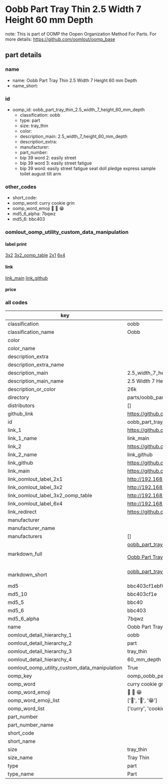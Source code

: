 # Oobb Part Tray Thin 2.5 Width 7 Height 60 mm Depth  

note: This is part of OOMP the Oopen Organization Method For Parts. For more details: https://github.com/oomlout/oomp_base

##  part details
  







### name
* name: Oobb Part Tray Thin 2.5 Width 7 Height 60 mm Depth
* name_short: 
### id
* oomp_id: oobb_part_tray_thin_2.5_width_7_height_60_mm_depth
  * classification: oobb
  * type: part
  * size: tray_thin
  * color: 
  * description_main: 2.5_width_7_height_60_mm_depth
  * description_extra: 
  * manufacturer: 
  * part_number: 
  * bip 39 word 2: easily street
  * bip 39 word 3: easily street fatigue
  * bip 39 word: easily street fatigue seat doll pledge express sample toilet august tilt arm

### other_codes
* short_code: 
* oomp_word: curry cookie grin
* oomp_word_emoji :curry: :cookie: :grin:
* md5_6_alpha: 7bqwz
* md5_6: bbc403






### oomlout_oomp_utility_custom_data_manipulation
#### label print
[3x2](http://192.168.1.245:1112/?label=oomp%207bqwz)
[3x2_oomp_table](http://192.168.1.108:1112/?label=oomp%207bqwz)
[2x1](http://192.168.1.242:1112/?label=oomp%207bqwz)
[6x4](http://192.168.1.55:1112/?label=oomp%207bqwz)    

#### link

[link_main](https://github.com/oomlout/oomlout_oomp_version_1_messy/tree/main/parts/oobb_part_tray_thin_2.5_width_7_height_60_mm_depth) [link_github](https://github.com/oomlout/oomlout_oomp_version_1_messy/tree/main/parts/oobb_part_tray_thin_2.5_width_7_height_60_mm_depth)                             

#### price







### all codes 
| key | value |  
| --- | --- |  
| classification | oobb |  
| classification_name | Oobb |  
| color |  |  
| color_name |  |  
| description_extra |  |  
| description_extra_name |  |  
| description_main | 2.5_width_7_height_60_mm_depth |  
| description_main_name | 2.5 Width 7 Height 60 mm Depth |  
| description_or_color | 26k |  
| directory | parts/oobb_part_tray_thin_2.5_width_7_height_60_mm_depth |  
| distributors | [] |  
| github_link | https://github.com/oomlout/oomlout_oomp_part_src/tree/main/parts/oobb_part_tray_thin_2.5_width_7_height_60_mm_depth |  
| id | oobb_part_tray_thin_2.5_width_7_height_60_mm_depth |  
| link_1 | https://github.com/oomlout/oomlout_oomp_version_1_messy/tree/main/parts/oobb_part_tray_thin_2.5_width_7_height_60_mm_depth |  
| link_1_name | link_main |  
| link_2 | https://github.com/oomlout/oomlout_oomp_version_1_messy/tree/main/parts/oobb_part_tray_thin_2.5_width_7_height_60_mm_depth |  
| link_2_name | link_github |  
| link_github | https://github.com/oomlout/oomlout_oomp_version_1_messy/tree/main/parts/oobb_part_tray_thin_2.5_width_7_height_60_mm_depth |  
| link_main | https://github.com/oomlout/oomlout_oomp_version_1_messy/tree/main/parts/oobb_part_tray_thin_2.5_width_7_height_60_mm_depth |  
| link_oomlout_label_2x1 | http://192.168.1.242:1112/?label=oomp%207bqwz |  
| link_oomlout_label_3x2 | http://192.168.1.245:1112/?label=oomp%207bqwz |  
| link_oomlout_label_3x2_oomp_table | http://192.168.1.108:1112/?label=oomp%207bqwz |  
| link_oomlout_label_6x4 | http://192.168.1.55:1112/?label=oomp%207bqwz |  
| link_redirect | https://github.com/oomlout/oomlout_oomp_version_1_messy/tree/main/parts/oobb_part_tray_thin_2.5_width_7_height_60_mm_depth |  
| manufacturer |  |  
| manufacturer_name |  |  
| manufacturers | [] |  
| markdown_full | [oobb_part_tray_thin_2.5_width_7_height_60_mm_depth](none)<br>[](none)<br>[Oobb Part Tray Thin 2.5 Width 7 Height 60 Mm Depth](none)<br><br> |  
| markdown_short | [oobb_part_tray_thin_2.5_width_7_height_60_mm_depth](none)<br><br> |  
| md5 | bbc403cf1ebf0a1a9a205c24a7b5ba2c |  
| md5_10 | bbc403cf1e |  
| md5_5 | bbc40 |  
| md5_6 | bbc403 |  
| md5_6_alpha | 7bqwz |  
| name | Oobb Part Tray Thin 2.5 Width 7 Height 60 mm Depth |  
| oomlout_detail_hierarchy_1 | oobb |  
| oomlout_detail_hierarchy_2 | part |  
| oomlout_detail_hierarchy_3 | tray_thin |  
| oomlout_detail_hierarchy_4 | 60_mm_depth |  
| oomlout_oomp_utility_custom_data_manipulation | True |  
| oomp_key | oomp_oobb_part_tray_thin_2.5_width_7_height_60_mm_depth |  
| oomp_word | curry cookie grin |  
| oomp_word_emoji | :curry: :cookie: :grin: |  
| oomp_word_emoji_list | [':curry:', ':cookie:', ':grin:'] |  
| oomp_word_list | ['curry', 'cookie', 'grin'] |  
| part_number |  |  
| part_number_name |  |  
| short_code |  |  
| short_name |  |  
| size | tray_thin |  
| size_name | Tray Thin |  
| type | part |  
| type_name | Part |  
